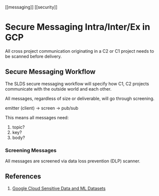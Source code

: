 [[messaging]] [[security]]

# Secure Messaging Intra/Inter/Ex in GCP
All cross project communication originating in a C2 or C1 project needs to be scanned before delivery.

## Secure Messaging Workflow
The SLDS secure messaging workflow will specify how C1, C2 projects communicate with the outside world and each other.

All messages, regardless of size or deliverable, will go through screening. 

emitter (client) -> screen -> pub/sub

This means all messages need:

1. topic?
2. key?
3. body?


### Screening Messages
All messages are screened via data loss prevention (DLP) scanner.


## References
1. [Google Cloud Sensitive Data and ML Datasets](https://cloud.google.com/architecture/sensitive-data-and-ml-datasets)